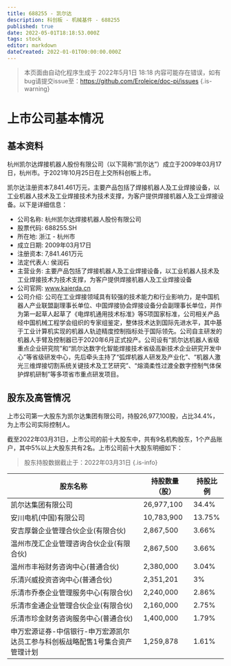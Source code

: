 ```yaml
---
title: 688255 - 凯尔达
description: 科创板 - 机械基件 - 688255
published: true
date: 2022-05-01T18:18:53.000Z
tags: stock
editor: markdown
dateCreated: 2022-01-01T00:00:00.000Z
---
```


> 本页面由自动化程序生成于 2022年5月1日 18:18
> 内容可能存在错误，如有bug请提交issue至：https://github.com/Eroleice/doc-pi/issues
{.is-warning}

# 上市公司基本情况

## 基本资料

杭州凯尔达焊接机器人股份有限公司（以下简称“凯尔达”）成立于2009年03月17日，杭州市。于2021年10月25日在上交所科创板上市。

凯尔达注册资本7,841.461万元，主要产品包括了焊接机器人及工业焊接设备，以工业机器人技术及工业焊接技术为技术支撑，为客户提供焊接机器人及工业焊接设备。以下是详细信息：

- 公司名称: 杭州凯尔达焊接机器人股份有限公司
- 股票代码: 688255.SH
- 所在地: 浙江 - 杭州市
- 成立日期: 2009年03月17日
- 注册资本: 7,841.461万元
- 法定代表人: 侯润石
- 主营业务: 主要产品包括了焊接机器人及工业焊接设备，以工业机器人技术及工业焊接技术为技术支撑，为客户提供焊接机器人及工业焊接设备
- 公司官网: www.kaierda.cn
- 公司介绍: 公司在工业焊接领域具有较强的技术能力和行业影响力，是中国机器人产业联盟副理事长单位、中国焊接协会焊接设备分会副理事长单位，并作为第一起草人起草了《电焊机通用技术标准》等5项国家标准，公司相关产品经中国机械工程学会组织的专家组鉴定，整体技术达到国际先进水平，其中基于工业计算机实现的机器人轨迹精度控制指标处于国际领先。公司自主研发的机器人手臂及控制器已于2020年6月正式投产。公司设有“凯尔达机器人省级重点企业研究院”和“凯尔达数字化智能焊接技术省级高新技术企业研究开发中心”等省级研发中心，先后牵头主持了“弧焊机器人研发及产业化”、“机器人激光三维焊接切割系统关键技术及工艺研究”、“熔滴柔性过渡全数字控制气体保护焊机研制”等多项省市重点研发项目。


## 股东及高管情况

上市公司第一大股东为凯尔达集团有限公司，持股26,977,100股，占比34.4%，为上市公司实际控制人。

截至2022年03月31日，上市公司的前十大股东中，共有9名机构股东，1个产品账户，其中5%以上大股东共有2名。上市公司前十大股东明细如下：

> 股东持股数据截止于：2022年03月31日
{.is-info}

| 股东名称 | 持股数量（股） | 持股比例 |
| --- | --- | --- |
| 凯尔达集团有限公司 | 26,977,100 | 34.4% |
| 安川电机(中国)有限公司 | 10,783,900 | 13.75% |
| 安吉厚磐企业管理合伙企业(有限合伙) | 2,867,500 | 3.66% |
| 温州市茂汇企业管理咨询合伙企业(有限合伙) | 2,867,500 | 3.66% |
| 温州市丰裕财务咨询中心(普通合伙) | 2,380,000 | 3.04% |
| 乐清兴威投资咨询中心(普通合伙) | 2,351,201 | 3% |
| 乐清市乔泰企业管理服务中心(有限合伙) | 2,240,000 | 2.86% |
| 乐清市金通企业管理合伙企业(有限合伙) | 2,160,000 | 2.75% |
| 乐清市珍金财务咨询服务中心(普通合伙) | 1,400,000 | 1.79% |
| 申万宏源证券-中信银行-申万宏源凯尔达员工参与科创板战略配售1号集合资产管理计划 | 1,259,878 | 1.61% |




